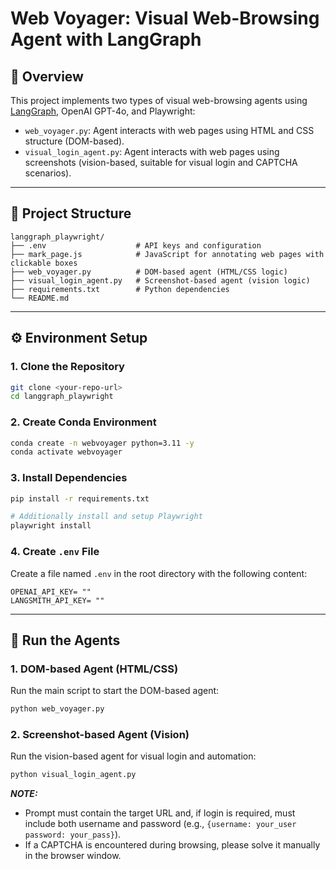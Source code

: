# Web Voyager: Visual Web-Browsing Agent with LangGraph

## 🚀 Overview
This project implements two types of visual web-browsing agents using [LangGraph](https://github.com/langchain-ai/langgraph), OpenAI GPT-4o, and Playwright:

- `web_voyager.py`: Agent interacts with web pages using HTML and CSS structure (DOM-based).
- `visual_login_agent.py`: Agent interacts with web pages using screenshots (vision-based, suitable for visual login and CAPTCHA scenarios).

---

## 📁 Project Structure
```
langgraph_playwright/
├── .env                    # API keys and configuration 
├── mark_page.js            # JavaScript for annotating web pages with clickable boxes
├── web_voyager.py          # DOM-based agent (HTML/CSS logic)
├── visual_login_agent.py   # Screenshot-based agent (vision logic)
├── requirements.txt        # Python dependencies
└── README.md           
```

---

## ⚙️ Environment Setup 

### 1. Clone the Repository
```bash
git clone <your-repo-url>
cd langgraph_playwright
```

### 2. Create Conda Environment
```bash
conda create -n webvoyager python=3.11 -y
conda activate webvoyager
```

### 3. Install Dependencies
```bash
pip install -r requirements.txt

# Additionally install and setup Playwright
playwright install
```

### 4. Create `.env` File
Create a file named `.env` in the root directory with the following content:
```env
OPENAI_API_KEY= ""
LANGSMITH_API_KEY= ""  
```

---

## 🏃 Run the Agents

### 1. DOM-based Agent (HTML/CSS)
Run the main script to start the DOM-based agent:
```bash
python web_voyager.py
```

### 2. Screenshot-based Agent (Vision)
Run the vision-based agent for visual login and automation:
```bash
python visual_login_agent.py
```

**_NOTE:_**  
- Prompt must contain the target URL and, if login is required, must include both username and password (e.g., `{username: your_user password: your_pass}`).
- If a CAPTCHA is encountered during browsing, please solve it manually in the browser window.

